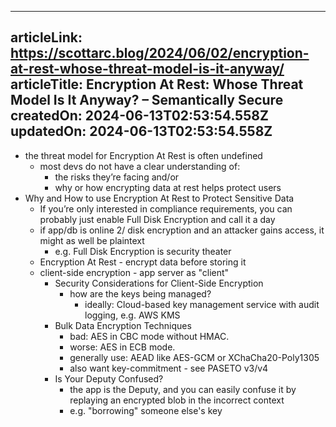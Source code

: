 -----------------------
articleLink: https://scottarc.blog/2024/06/02/encryption-at-rest-whose-threat-model-is-it-anyway/
articleTitle: Encryption At Rest: Whose Threat Model Is It Anyway? &#8211; Semantically Secure
createdOn: 2024-06-13T02:53:54.558Z
updatedOn: 2024-06-13T02:53:54.558Z
-----------------------

- the threat model for Encryption At Rest is often undefined
  - most devs do not have a clear understanding of:
    - the risks they’re facing and/or
    - why or how encrypting data at rest helps protect users
- Why and How to use Encryption At Rest to Protect Sensitive Data
  - If you’re only interested in compliance requirements, you can probably just enable Full Disk Encryption and call it a day
  - if app/db is online 2/ disk encryption and an attacker gains access, it might as well be plaintext
    - e.g. Full Disk Encryption is security theater
  - Encryption At Rest - encrypt data before storing it
  - client-side encryption - app server as "client" 
    - Security Considerations for Client-Side Encryption
      - how are the keys being managed?
        - ideally: Cloud-based key management service with audit logging, e.g. AWS KMS
    - Bulk Data Encryption Techniques
      - bad: AES in CBC mode without HMAC.
      - worse: AES in ECB mode.
      - generally use: AEAD like AES-GCM or XChaCha20-Poly1305
      - also want key-commitment - see PASETO v3/v4
    - Is Your Deputy Confused?
      - the app is the Deputy, and you can easily confuse it by replaying an encrypted blob in the incorrect context
      - e.g. "borrowing" someone else's key